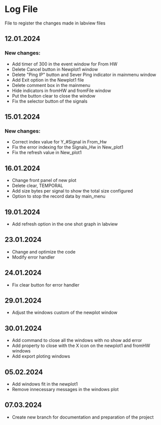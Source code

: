 # Log File
File to register the changes made in labview files 

## 12.01.2024
### New changes:
- Add timer of 300 in the event window for From HW
- Delete Cancel button in Newplot1 window
- Delete "Ping IP" button and Sever Ping indicator in mainmenu window
- Add Exit option in the Newplot1 file
- Delete comment box in the mainmenu
- Hide indicators in fromHW and fromFile window
- Put the button clear to close the window
- Fix the selector button of the signals

## 15.01.2024
### New changes: 
- Correct index value for Y_#Signal in From_Hw
- Fix the error indexing for the Signals_Hw in New_plot1
- Fix the refresh value in New_plot1

## 16.01.2024
- Change front panel of new plot
- Delete clear, TEMPORAL
- Add size bytes per signal to show the total size configured
- Option to stop the record data by main_menu

## 19.01.2024 
- Add refresh option in the one shot graph in labview

## 23.01.2024
- Change and optimize the code
- Modify error handler

## 24.01.2024
- Fix clear button for error handler 

## 29.01.2024
- Adjust the windows custom of the newplot window

## 30.01.2024
- Add command to close all the windows with no show add error
- Add property to close with the X icon on the newplot1 and fromHW windows
- Add export ploting windows

## 05.02.2024
- Add windows fit in the newplot1
- Remove innecessary messages in the windows plot

## 07.03.2024
- Create new branch for documentation and preparation of the project
